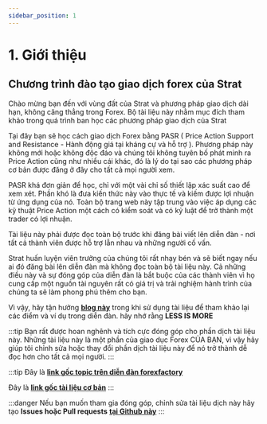 ```yaml
---
sidebar_position: 1
---
```

# 1. Giới thiệu
## Chương trình đào tạo giao dịch forex của Strat
Chào mừng bạn đến với vùng đất của Strat và phương pháp giao dịch dài hạn, không căng thẳng trong Forex. Bộ tài liệu này nhằm mục đích tham khảo trong quá trình ban học các phương pháp giao dịch của Strat

Tại đây bạn sẽ học cách giao dịch Forex bằng PASR ( Price Action Support and Resistance - Hành động giá tại kháng cự và hỗ trợ ). Phương pháp này không mới hoặc không độc đáo và chúng tôi không tuyên bố phát minh ra Price Action cũng như nhiều cái khác, đó là lý do tại sao các phương pháp cơ bản được đăng ở đây cho tất cả mọi người xem.

PASR khá đơn giản để học, chỉ với một vài chỉ số thiết lập xác suất cao để xem xét. Phần khó là đưa kiến thức này vào thực tế và kiếm được lợi nhuận từ ứng dụng của nó. Toàn bộ trang web này tập trung vào việc áp dụng các kỹ thuật Price Action một cách có kiểm soát và có kỷ luật để trở thành một trader có lợi nhuận.

Tài liệu này phải được đọc toàn bộ trước khi đăng bài viết lên diễn đàn - nơi tất cả thành viên được hỗ trợ lẫn nhau và những người cố vấn.

Strat huấn luyện viên trưởng của chúng tôi rất nhạy bén và sẽ biết ngay nếu ai đó đăng bài lên diễn đàn mà không đọc toàn bộ tài liệu này. Cả những điều này và sự đóng góp của diễn đàn là bắt buộc của các thành viên vì họ cung cấp một nguồn tài nguyên rất có giá trị và trải nghiệm hành trình của chúng ta sẽ làm phong phú thêm cho bạn.

Vì vậy, hãy tận hưởng **[blog này](/blog)** trong khi sử dụng tài liệu để tham khảo lại các điểm và ví dụ trong diễn đàn. hãy nhớ rằng **LESS IS MORE**

:::tip
Bạn rất được hoan nghênh và tích cực đóng góp cho phần dịch tài liệu này. Những tài liệu này là một phần của giao dục Forex CỦA BẠN, vì vậy hãy giúp tôi chỉnh sửa hoặc thay đổi phần dịch tài liệu này để nó trở thành dễ đọc hơn cho tất cả mọi người.
:::

:::tip
Đây là  **[link gốc topic trên diễn đàn forexfactory](https://www.forexfactory.com/thread/708441-strats-pasr-long-term-stress-free-trading)**

Đây là **[link gốc tài liệu cơ bản](https://web.archive.org/web/20120603030719/http://stratsforextrading.com/dokuwiki/doku.php?id=start)**
:::

:::danger
Nếu bạn muốn tham gia đóng góp, chỉnh sửa tài liệu dịch này hãy tạo **Issues hoặc Pull requests**  **[tại Github này](https://github.com/maxcda101/PASR)**
:::